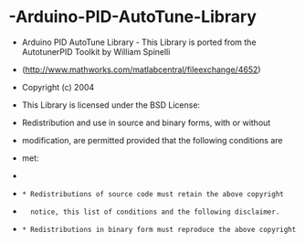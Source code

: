 # -Arduino-PID-AutoTune-Library

* Arduino PID AutoTune Library - 
 This Library is ported from the AutotunerPID Toolkit by William Spinelli
 * (http://www.mathworks.com/matlabcentral/fileexchange/4652) 
 * Copyright (c) 2004
 
 * This Library is licensed under the BSD License:
 * Redistribution and use in source and binary forms, with or without 
 * modification, are permitted provided that the following conditions are 
 * met:
 * 
 *     * Redistributions of source code must retain the above copyright 
 *       notice, this list of conditions and the following disclaimer.
 *     * Redistributions in binary form must reproduce the above copyright 
 
